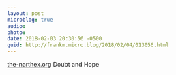 ```yaml
---
layout: post
microblog: true
audio: 
photo: 
date: 2018-02-03 20:30:56 -0500
guid: http://frankm.micro.blog/2018/02/04/013056.html
---
```

 [the-narthex.org](https://the-narthex.org/2018/02/03/doubt-and-hope/) Doubt and Hope 
